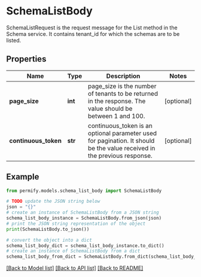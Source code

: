 # SchemaListBody

SchemaListRequest is the request message for the List method in the Schema service. It contains tenant_id for which the schemas are to be listed.

## Properties

Name | Type | Description | Notes
------------ | ------------- | ------------- | -------------
**page_size** | **int** | page_size is the number of tenants to be returned in the response. The value should be between 1 and 100. | [optional] 
**continuous_token** | **str** | continuous_token is an optional parameter used for pagination. It should be the value received in the previous response. | [optional] 

## Example

```python
from permify.models.schema_list_body import SchemaListBody

# TODO update the JSON string below
json = "{}"
# create an instance of SchemaListBody from a JSON string
schema_list_body_instance = SchemaListBody.from_json(json)
# print the JSON string representation of the object
print(SchemaListBody.to_json())

# convert the object into a dict
schema_list_body_dict = schema_list_body_instance.to_dict()
# create an instance of SchemaListBody from a dict
schema_list_body_from_dict = SchemaListBody.from_dict(schema_list_body_dict)
```
[[Back to Model list]](../README.md#documentation-for-models) [[Back to API list]](../README.md#documentation-for-api-endpoints) [[Back to README]](../README.md)


